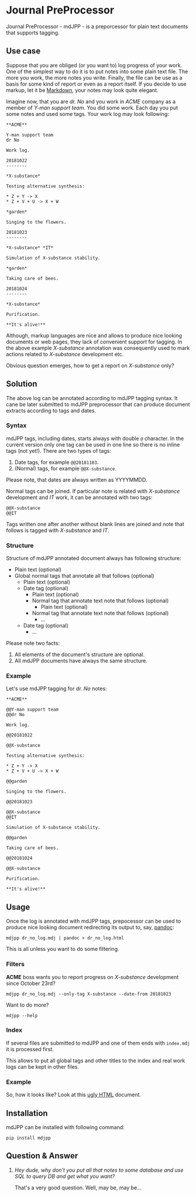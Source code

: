 # Journal PreProcessor

Journal PreProcessor - mdJPP - is a preporcessor for plain text documents that
supports tagging.

## Use case

Suppose that you are obliged (or you want to) log progress of your work.
One of the simplest way to do it is to put notes into some plain text file.
The more you work, the more notes you write. Finally, the file can be use as a
basis for some kind of report or even as a report itself. If you decide to use
markup, let it be [Markdown](https://daringfireball.net/projects/markdown), your notes may look quite elegant.

Imagine now, that you are *dr. No* and you work in *ACME* company as a member of
*Y-man support team*. You did some work. Each day you put some notes and
used some tags. Your work log may look following:

```
**ACME**

Y-man support team
dr No

Work log.

20181022
--------

*X-substance*

Testing alternative synthesis:

* Z + Y -> X
* Z + V + U -> X + W

*garden*

Singing to the flowers.

20181023
--------

*X-substance* *IT*

Simulation of X-substance stability.

*garden*

Taking care of bees.

20181024
--------

*X-substance*

Purification.

**It's alive!**
```

Although, markup languages are nice and allows to produce nice looking documents 
or web pages, they lack of convenient support for tagging. In the above example
*X-substance* annotation was consequently used to mark actions related to *X-substance* development etc.

Obvious question emerges, how to get a report on *X-substance* only?

## Solution

The above log can be annotated according to mdJPP tagging syntax. It cane be later
submitted to mdJPP preprocessor that can produce document extracts according to
tags and dates.

### Syntax

mdJPP tags, including dates, starts always with double `@` character.
In the current version only one tag can be used in one line so there is no
inline tags (not yet!). There are two types of tags:

1. Date tags, for example `@@20181103`.
1. (Normal) tags, for example `@@X-substance`.

Please note, that dates are always written as YYYYMMDD.

Normal tags can be joined. If particular note is related with *X-substance*
development and *IT* work, it can be annotated with two tags:

```
@@X-substance
@@IT
```
    
Tags written one after another without blank lines are joined and note that
follows is tagged with *X-substance* and *IT*.

### Structure

Structure of mdJPP annotated document always has following structure:

* Plain text (optional)
* Global normal tags that annotate all that follows (optional)
    * Plain text (optional)
    * Date tag (optional)
        * Plain text (optional)
        * Normal tag that annotate text note that follows (optional)
            * Plain text (optional)
        * Normal tag that annotate text note that follows (optional)
            * ...
    * Date tag (optional)
        * ...

Please note two facts:

1. All elements of the document's structure are optional.
1. All mdJPP documents have always the same structure.

### Example

Let's use mdJPP tagging for *dr. No* notes:
```
**ACME**

@@Y-man support team
@@dr No

Work log.

@@20181022

@@X-substance

Testing alternative synthesis:

* Z + Y -> X
* Z + V + U -> X + W

@@garden

Singing to the flowers.

@@20181023

@@X-substance
@@IT

Simulation of X-substance stability.

@@garden

Taking care of bees.

@@20181024

@@X-substance

Purification.

**It's alive!**
```

## Usage

Once the log is annotated with mdJPP tags, prepocessor can be used to produce nice
looking document redirecting its output to, say, [pandoc](https://pandoc.org/):
```
mdjpp dr_no_log.mdj | pandoc > dr_no_log.html
```

This is all unless you want to do some filtering.

### Filters

**ACME** boss wants you to report progress on *X-substance* development since October 23rd?

```
mdjpp dr_no_log.mdj --only-tag X-substance --date-from 20181023
```
    
Want to do more?
```
mdjpp --help
```

### Index

If several files are submitted to mdJPP and one of them ends with `index.mdj` it
is processed first.

This allows to put all global tags and other titles to the index and real work
logs can be kept in other files.

### Example

So, how it looks like? Look at this [ugly HTML](https://tljm.github.io/mdjpp/test_journal.html) document.

## Installation

mdJPP can be installed with following command:
```
pip install mdjpp
```
    
## Question & Answer

1. *Hey dude, why don't you put all that notes to some database and use SQL to query DB and get what you want?*
   
   That's a very good question. Well, may be, may be... 

